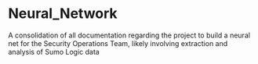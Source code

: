 # Neural_Network
A consolidation of all documentation regarding the project to build a neural net for the Security Operations Team, likely involving extraction and analysis of Sumo Logic data
